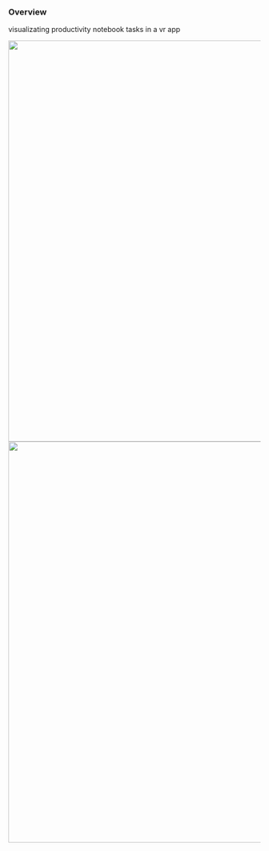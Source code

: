 ### Overview 

visualizating productivity notebook tasks in a vr app 

 <img src="https://github.com/rj-90/290A_classMaterials/blob/master/images/4.gif" width="800"> 
  <img src="https://github.com/rj-90/290A_classMaterials/blob/master/images/6.gif" width="800"> 

